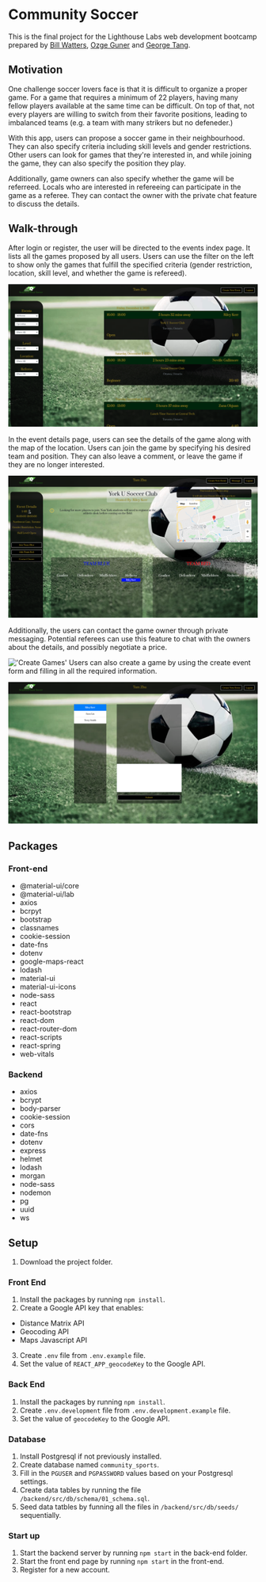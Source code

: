 # Community Soccer
This is the final project for the Lighthouse Labs web development bootcamp prepared by [Bill Watters](https://github.com/WattersIV), [Ozge Guner](https://github.com/ozggnr) and [George Tang](https://github.com/georgecctang).

## Motivation
One challenge soccer lovers face is that it is difficult to organize a proper game. For a game that requires a minimum of 22 players, having many fellow players available at the same time can be difficult. On top of that, not every players are willing to switch from their favorite positions, leading to imbalanced teams (e.g. a team with many strikers but no defeneder.)

With this app, users can propose a soccer game in their neighbourhood. They can also specify criteria including skill levels and gender restrictions. Other users can look for games that they're interested in, and while joining the game, they can also specify the position they play.

Additionally, game owners can also specify whether the game will be referreed. Locals who are interested in refereeing can participate in the game as a referee. They can contact the owner with the private chat feature to discuss the details.

## Walk-through
After login or register, the user will be directed to the events index page. It lists all the games proposed by all users. Users can use the filter on the left to show only the games that fulfill the specified criteria (gender restriction, location,  skill level, and whether the game is refereed).

!['Index Page'](./docs/event-index.png)

In the event details page, users can see the details of the game along with the map of the location. Users can join the game by specifying his desired team and position. They can also leave a comment, or leave the game if they are no longer interested.

!['Game Details'](./docs/event-details.png)

Additionally, the users can contact the game owner through private messaging. Potential referees can use this feature to chat with the owners about the details, and possibly negotiate a price.

!['Create Games'](./docs/create-event.png)
Users can also create a game by using the create event form and filling in all the required information.

!['Private Messaging'](./docs/messaging.png)
## Packages
### Front-end
* @material-ui/core
* @material-ui/lab
* axios
* bcrpyt
* bootstrap
* classnames
* cookie-session
* date-fns
* dotenv
* google-maps-react
* lodash
* material-ui
* material-ui-icons
* node-sass
* react
* react-bootstrap
* react-dom
* react-router-dom
* react-scripts
* react-spring
* web-vitals

### Backend
* axios
* bcrypt
* body-parser
* cookie-session
* cors
* date-fns
* dotenv
* express
* helmet
* lodash
* morgan
* node-sass
* nodemon
* pg
* uuid
* ws

## Setup
1. Download the project folder.

### Front End 

1. Install the packages by running `npm install`.
2. Create a Google API key that enables:
* Distance Matrix API
* Geocoding API
* Maps Javascript API  
3. Create `.env` file from `.env.example` file.
4. Set the value of `REACT_APP_geocodeKey` to the Google API.

### Back End
1. Install the packages by running `npm install`.
2. Create `.env.development` file from `.env.development.example` file.
3. Set the value of `geocodeKey` to the Google API.

### Database
1. Install Postgresql if not previously installed.
2. Create database named `community_sports`.
3. Fill in the `PGUSER` and `PGPASSWORD` values based on your Postgresql settings. 
3. Create data tables by running the file `/backend/src/db/schema/01_schema.sql`.
4. Seed data tatbles by funning all the files in `/backend/src/db/seeds/` sequentially.

### Start up
1. Start the backend server by running `npm start` in the back-end folder.
2. Start the front end page by running `npm start` in the front-end.
3. Register for a new account.







